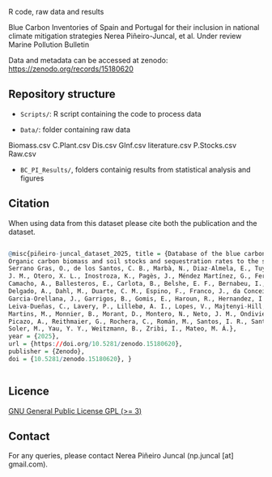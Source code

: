 
R code, raw data and results

Blue Carbon Inventories of Spain and Portugal for their inclusion in
national climate mitigation strategies Nerea Piñeiro-Juncal, et al.
Under review Marine Pollution Bulletin

Data and metadata can be accessed at zenodo:
<https://zenodo.org/records/15180620>

## Repository structure

-   `Scripts/`: R script containing the code to process data

-   `Data/`: folder containing raw data

Biomass.csv C.Plant.csv Dis.csv GInf.csv literature.csv P.Stocks.csv
Raw.csv

-   `BC_PI_Results/`, folders containig results from statistical
    analysis and figures

## Citation

When using data from this dataset please cite both the publication and
the dataset.

``` R

@misc{piñeiro-juncal_dataset_2025, title = {Database of the blue carbon inventory in Spain and Portugal. 
Organic carbon biomass and soil stocks and sequestration rates to the soil.}, author = {Piñeiro-Juncal, N., 
Serrano Gras, O., de los Santos, C. B., Marbà, N., Diaz-Almela, E., Tuya, F., Mazarrasa, I., Garmendia Etxandi, 
J. M., Otero, X. L., Inostroza, K., Pagès, J., Méndez Martínez, G., Fernandez, E., Sousa, A. I., 
Camacho, A., Ballesteros, E., Carlota, B., Belshe, E. F., Bernabeu, I., Brun, F. G., Camacho-Santamans, A.,
Delgado, A., Dahl, M., Duarte, C. M., Espino, F., Franco, J., da Conceiçao Freitas, M.,
Garcia-Orellana, J., Garrigos, B., Gomis, E., Haroun, R., Hernandez, I., Juanes, J. A., 
Leiva-Dueñas, C., Lavery, P., Lillebø, A. I., Lopes, V., Majtenyi-Hill, C., Marco-Mendez, C.,
Martins, M., Monnier, B., Morant, D., Montero, N., Neto, J. M., Ondiviela, B., Peralta, G.,
Picazo, A., Reithmaier, G., Rochera, C., Román, M., Santos, I. R., Santos, R., Serrano, E.,
Soler, M., Yau, Y. Y., Weitzmann, B., Zribi, I., Mateo, M. Á.}, 
year = {2025}, 
url = {https://doi.org/10.5281/zenodo.15180620}, 
publisher = {Zenodo}, 
doi = {10.5281/zenodo.15180620}, }



```

## Licence

[GNU General Public License GPL (\>= 3)](https://www.gnu.org/licenses/gpl-3.0.html)

## Contact

For any queries, please contact Nerea Piñeiro Juncal (np.juncal [at] gmail.com).

